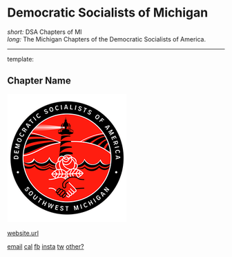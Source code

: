 # Democratic Socialists of Michigan

*short:* DSA Chapters of MI  
*long:* The Michigan Chapters of the Democratic Socialists of America.

----

template:

## Chapter Name

![Chapter Logo](img/SWMIDSA.png)

[website.url](url)

[email](url)
[cal](url)
[fb](url)
[insta](url)
[tw](url)
[other?](url)